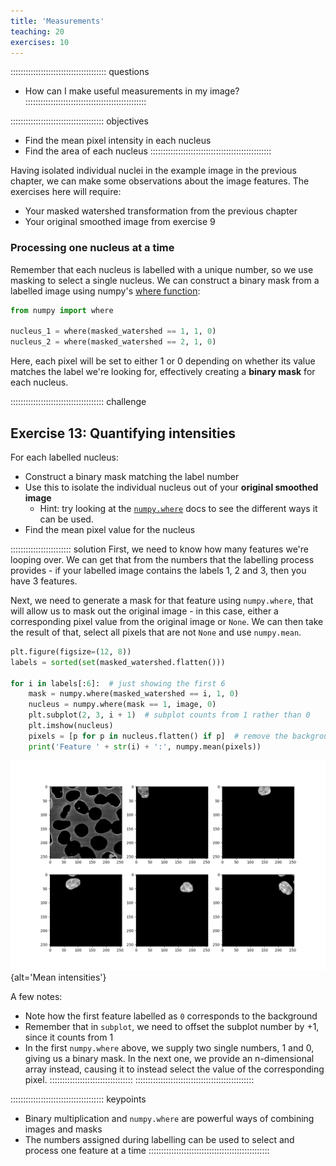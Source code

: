 ```yaml
---
title: 'Measurements'
teaching: 20
exercises: 10
---
```


:::::::::::::::::::::::::::::::::::::: questions 
- How can I make useful measurements in my image?
::::::::::::::::::::::::::::::::::::::::::::::::

::::::::::::::::::::::::::::::::::::: objectives
- Find the mean pixel intensity in each nucleus
- Find the area of each nucleus
::::::::::::::::::::::::::::::::::::::::::::::::

Having isolated individual nuclei in the example image in the previous chapter, we
can make some observations about the image features. The exercises here will
require:

- Your masked watershed transformation from the previous chapter
- Your original smoothed image from exercise 9

### Processing one nucleus at a time

Remember that each nucleus is labelled with a unique number, so we use masking to
select a single nucleus. We can construct a binary mask from a labelled image
using numpy's [where function](https://numpy.org/doc/stable/reference/generated/numpy.where.html):

```python
from numpy import where

nucleus_1 = where(masked_watershed == 1, 1, 0)
nucleus_2 = where(masked_watershed == 2, 1, 0)
```

Here, each pixel will be set to either 1 or 0 depending on whether its value
matches the label we're looking for, effectively creating a **binary mask**
for each nucleus.

::::::::::::::::::::::::::::::::::::: challenge 
## Exercise 13: Quantifying intensities

For each labelled nucleus:

- Construct a binary mask matching the label number
- Use this to isolate the individual nucleus out of your **original smoothed image**
  - Hint: try looking at the [`numpy.where`](https://numpy.org/doc/stable/reference/generated/numpy.where.html)
    docs to see the different ways it can be used.
- Find the mean pixel value for the nucleus

:::::::::::::::::::::::: solution
First, we need to know how many features we're looping over. We can get that from the
numbers that the labelling process provides - if your labelled image contains the
labels 1, 2 and 3, then you have 3 features.

Next, we need to generate a mask for that feature using `numpy.where`, that will
allow us to mask out the original image - in this case, either a corresponding
pixel value from the original image or `None`. We can then take the result of that,
select all pixels that are not `None` and use `numpy.mean`.

```python
plt.figure(figsize=(12, 8))
labels = sorted(set(masked_watershed.flatten()))

for i in labels[:6]:  # just showing the first 6
    mask = numpy.where(masked_watershed == i, 1, 0)
    nucleus = numpy.where(mask == 1, image, 0)
    plt.subplot(2, 3, i + 1)  # subplot counts from 1 rather than 0
    plt.imshow(nucleus)
    pixels = [p for p in nucleus.flatten() if p]  # remove the background pixels
    print('Feature ' + str(i) + ':', numpy.mean(pixels))
```

![](fig/4_1_mean_intensities.png){alt='Mean intensities'}

A few notes:

- Note how the first feature labelled as `0` corresponds to the background
- Remember that in `subplot`, we need to offset the subplot number by +1, since it counts from 1
- In the first `numpy.where` above, we supply two single numbers, 1 and 0, giving us a binary mask.
  In the next one, we provide an n-dimensional array instead, causing it to instead select the
  value of the corresponding pixel.
:::::::::::::::::::::::::::::::::
:::::::::::::::::::::::::::::::::::::::::::::::

::::::::::::::::::::::::::::::::::::: keypoints 
- Binary multiplication and `numpy.where` are powerful ways of combining images and masks
- The numbers assigned during labelling can be used to select and process one feature at a time
::::::::::::::::::::::::::::::::::::::::::::::::
